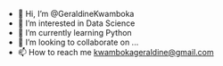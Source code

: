 - 👋 Hi, I’m @GeraldineKwamboka
- 👀 I’m interested in Data Science
- 🌱 I’m currently learning Python
- 💞️ I’m looking to collaborate on ...
- 📫 How to reach me kwambokageraldine@gmail.com

<!---
GeraldineKwamboka/GeraldineKwamboka is a ✨ special ✨ repository because its `README.md` (this file) appears on your GitHub profile.
You can click the Preview link to take a look at your changes.
--->
